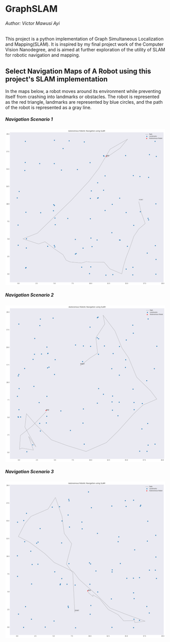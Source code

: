 # GraphSLAM

###### Author: Victor Mawusi Ayi

This project is a python implementation of Graph Simultaneous Localization and Mapping(SLAM). It is inspired by my final project work of the Computer Vision Nanodegree, and is aimed at further exploration of the utility of SLAM for robotic navigation and mapping.

## Select Navigation Maps of A Robot using this project's SLAM implementation

In the maps below, a robot moves around its environment while preventing itself from crashing into landmarks or obstacles. The robot is represented as the red triangle, landmarks are represented by blue circles, and the path of the robot is represented as a gray line.

##### Navigation Scenario 1

![](https://raw.githubusercontent.com/ayivima/GraphSLAM/master/images/SLAM16.png)

##### Navigation Scenario 2

![](https://raw.githubusercontent.com/ayivima/GraphSLAM/master/images/SLAM14.png)

##### Navigation Scenario 3

![](https://raw.githubusercontent.com/ayivima/GraphSLAM/master/images/SLAM13.png)

